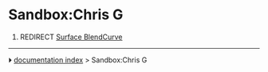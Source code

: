 # Sandbox:Chris G
1.  REDIRECT [Surface BlendCurve](Surface_BlendCurve.md)



---
⏵ [documentation index](../README.md) > Sandbox:Chris G
